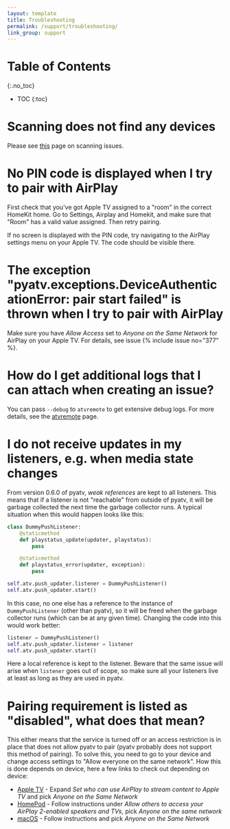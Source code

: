 ```yaml
---
layout: template
title: Troubleshooting
permalink: /support/troubleshooting/
link_group: support
---
```

# Table of Contents
{:.no_toc}
* TOC
{:toc}

# Scanning does not find any devices

Please see [this](../scanning_issues/) page on scanning issues.

# No PIN code is displayed when I try to pair with AirPlay

First check that you've got Apple TV assigned to a "room" in the correct HomeKit
home. Go to Settings, Airplay and Homekit, and make sure that "Room" has a valid
value assigned. Then retry pairing.

If no screen is displayed with the PIN code, try navigating to the AirPlay
settings menu on your Apple TV. The code should be visible there.

# The exception "pyatv.exceptions.DeviceAuthenticationError: pair start failed" is thrown when I try to pair with AirPlay

Make sure you have *Allow Access* set to *Anyone on the Same Network* for
AirPlay on your Apple TV. For details, see issue {% include issue no="377" %}.

# How do I get additional logs that I can attach when creating an issue?

You can pass `--debug` to `atvremote` to get extensive debug logs. For more details, see
the [atvremote](../../documentation/atvremote) page.

# I do not receive updates in my listeners, e.g. when media state changes

From version 0.6.0 of pyatv, *weak references* are kept to all listeners. This means that if a listener
is not "reachable" from outside of pyatv, it will be garbage collected the next time the garbage
collector runs. A typical situation when this would happen looks like this:

```python
class DummyPushListener:
    @staticmethod
    def playstatus_update(updater, playstatus):
        pass

    @staticmethod
    def playstatus_error(updater, exception):
        pass

self.atv.push_updater.listener = DummyPushListener()
self.atv.push_updater.start()
```

In this case, no one else has a reference to the instance of `DummyPushListener` (other than pyatv), so
it will be freed when the garbage collector runs (which can be at any given time). Changing the code into
this would work better:


```python
listener = DummyPushListener()
self.atv.push_updater.listener = listener
self.atv.push_updater.start()
```

Here a local reference is kept to the listener. Beware that the same issue will arise when `listener`
goes out of scope, so make sure all your listeners live at least as long as they are used in pyatv.

# Pairing requirement is listed as "disabled", what does that mean?
<a name="pairing-disabled"></a>

This either means that the service is turned off or an access restriction is in place
that does not allow pyatv to pair (pyatv probably does not support this method of pairing). To solve this,
you need to go to your device and change access settings to "Allow everyone on the same network".
How this is done depends on device, here a few links to check out depending on device:

* [Apple TV](https://support.apple.com/guide/tv/stream-audio-and-video-with-airplay-atvbf2be9ef7/tvos) -
  Expand *Set who can use AirPlay to stream content to Apple TV* and pick *Anyone on the Same Network*
* [HomePod](https://support.apple.com/guide/ipad/share-controls-with-others-ipad76474c82/ipados) -
  Follow instructions under *Allow others to access your AirPlay 2-enabled speakers and TVs*, pick
  *Anyone on the same network*
* [macOS](https://support.apple.com/guide/mac-help/set-up-your-mac-to-be-an-airplay-receiver-mchleee00ec8/mac) -
  Follow instructions and pick *Anyone on the Same Network*